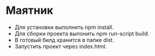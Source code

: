 # Маятник

- Для установки выполнить npm install.
- Для сборки проекта выпонить npm run-script build. 
- В готовый билд хранится в папке dist.
- Запустить проект через index.html.
